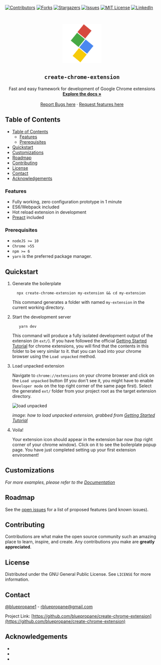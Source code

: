 <!--
*** Thanks for checking out this README Template. If you have a suggestion that would
*** make this better, please fork the create-chrome-extension and create a pull request or simply open
*** an issue with the tag "enhancement".
*** Thanks again! Now go create something AMAZING! :D
***
***
***
*** To avoid retyping too much info. Do a search and replace for the following:
*** github_username, create-chrome-extension, bluepropane1, rbluepropane@gmail.com
-->





<!-- PROJECT SHIELDS -->
<!--
*** I'm using markdown "reference style" links for readability.
*** Reference links are enclosed in brackets [ ] instead of parentheses ( ).
*** See the bottom of this document for the declaration of the reference variables
*** for contributors-url, forks-url, etc. This is an optional, concise syntax you may use.
*** https://www.markdownguide.org/basic-syntax/#reference-style-links
-->
[![Contributors][contributors-shield]][contributors-url]
[![Forks][forks-shield]][forks-url]
[![Stargazers][stars-shield]][stars-url]
[![Issues][issues-shield]][issues-url]
[![MIT License][license-shield]][license-url]
[![LinkedIn][linkedin-shield]][linkedin-url]




<br />
<p align="center">
  <a href="https://github.com/bluepropane/create-chrome-extension">
    <img src="template/src/assets/icon.png" alt="Logo" width="128" height="128">
  </a>

  <h2 align="center"><code>create-chrome-extension</code></h2>

  <p align="center">
    Fast and easy framework for development of Google Chrome extensions
    <br />
    <a href="https://github.com/bluepropane/create-chrome-extension"><strong>Explore the docs »</strong></a>
    <br />
    <br />
    <a href="https://github.com/bluepropane/create-chrome-extension/issues">Report Bugs here</a>
    ·
    <a href="https://github.com/bluepropane/create-chrome-extension/issues"> Request features here</a>
  </p>
</p>



<!-- TABLE OF CONTENTS -->
## Table of Contents

- [Table of Contents](#table-of-contents)
  - [Features](#features)
  - [Prerequisites](#prerequisites)
- [Quickstart](#quickstart)
- [Customizations](#customizations)
- [Roadmap](#roadmap)
- [Contributing](#contributing)
- [License](#license)
- [Contact](#contact)
- [Acknowledgements](#acknowledgements)


### Features

- Fully working, zero configuration prototype in 1 minute
- ES6/Webpack included
- Hot reload extension in development
- [Preact](https://preactjs.com) included



### Prerequisites
- `nodeJS >= 10`
- `Chrome >55`
- `npm >= 6`
- `yarn` is the preferred package manager.

## Quickstart

1. Generate the boilerplate
  
         npx create-chrome-extension my-extension && cd my-extension

   This command generates a folder with named `my-extension` in the current working directory.

2. Start the development server
    
          yarn dev

   This command will produce a fully isolated development output of the extension (in `ext/`). If you have followed the official [Getting Started Tutorial][chrome-getting-started-url] for chrome extensions, you will find that the contents in this folder to be very similar to it. that you can load into your chrome browser using the `Load unpacked` method.


3. Load unpacked extension

    Navigate to `chrome://extensions` on your chrome browser and click on the `Load unpacked` button (If you don't see it, you might have to enable `Developer mode` on the top right corner of the same page first). Select the generated `ext/` folder from your project root as the target extension directory.

    ![load unpacked](https://developer.chrome.com/static/images/get_started/load_extension.png)
    
     *image: how to load unpacked extension, grabbed from [Getting Started Tutorial][chrome-getting-started-url]*



4. Voila!

    Your extension icon should appear in the extension bar now (top right corner of your chrome window). Click on it to see the boilerplate popup page. You have just completed setting up your first extension environment!



## Customizations

_For more examples, please refer to the [Documentation](https://example.com)_



<!-- ROADMAP -->
## Roadmap

See the [open issues](https://github.com/bluepropane/create-chrome-extension/issues) for a list of proposed features (and known issues).



<!-- CONTRIBUTING -->
## Contributing

Contributions are what make the open source community such an amazing place to learn, inspire, and create. Any contributions you make are **greatly appreciated**.



<!-- LICENSE -->
## License

Distributed under the GNU General Public License. See `LICENSE` for more information.



<!-- CONTACT -->
## Contact

[@bluepropane1](https://twitter.com/bluepropane1) - rbluepropane@gmail.com

Project Link: [https://github.com/bluepropane/create-chrome-extension](https://github.com/bluepropane/create-chrome-extension)



<!-- ACKNOWLEDGEMENTS -->
## Acknowledgements

* []()
* []()
* []()





<!-- MARKDOWN LINKS & IMAGES -->
<!-- https://www.markdownguide.org/basic-syntax/#reference-style-links -->
[contributors-shield]: https://img.shields.io/github/contributors/othneildrew/Best-README-Template.svg?style=flat-square
[contributors-url]: https://github.com/othneildrew/Best-README-Template/graphs/contributors
[forks-shield]: https://img.shields.io/github/forks/othneildrew/Best-README-Template.svg?style=flat-square
[forks-url]: https://github.com/othneildrew/Best-README-Template/network/members
[stars-shield]: https://img.shields.io/github/stars/othneildrew/Best-README-Template.svg?style=flat-square
[stars-url]: https://github.com/othneildrew/Best-README-Template/stargazers
[issues-shield]: https://img.shields.io/github/issues/othneildrew/Best-README-Template.svg?style=flat-square
[issues-url]: https://github.com/othneildrew/Best-README-Template/issues
[license-shield]: https://img.shields.io/github/license/othneildrew/Best-README-Template.svg?style=flat-square
[license-url]: https://github.com/othneildrew/Best-README-Template/blob/master/LICENSE.txt
[linkedin-shield]: https://img.shields.io/badge/-LinkedIn-black.svg?style=flat-square&logo=linkedin&colorB=555
[linkedin-url]: https://linkedin.com/in/othneildrew
[product-screenshot]: images/screenshot.png
[chrome-getting-started-url]: https://developer.chrome.com/extensions/getstarted